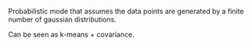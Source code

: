 Probabilistic mode that assumes the data points are generated by a finite number of gaussian distributions.

Can be seen as k-means + covariance.